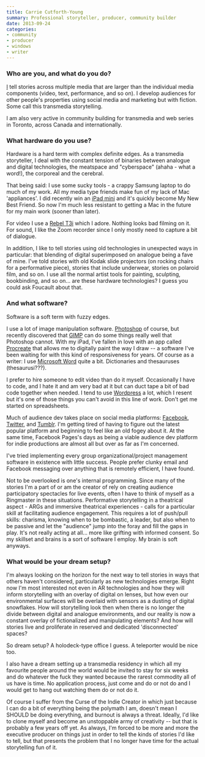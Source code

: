 ```yaml
---
title: Carrie Cutforth-Young
summary: Professional storyteller, producer, community builder
date: 2013-09-24
categories:
- community
- producer
- windows
- writer
---
```


### Who are you, and what do you do?

[I](http://carriecutforthyoung.com/ "Carrie's website.") tell stories across multiple media that are larger than the individual media components (video, text, performance, and so on). I develop audiences for other people's properties using social media and marketing but with fiction. Some call this transmedia storytelling. 

I am also very active in community building for transmedia and web series in Toronto, across Canada and internationally.

### What hardware do you use?

Hardware is a hard term with complex definite edges. As a transmedia storyteller, I deal with the constant tension of binaries between analogue and digital technologies, the meatspace and "cyberspace" (ahaha - what a word!), the corporeal and the cerebral. 

That being said: I use some sucky tools - a crappy Samsung laptop to do much of my work. All my media type friends make fun of my lack of Mac 'appliances'. I did recently win an [iPad mini][ipad-mini] and it's quickly become My New Best Friend. So now I'm much less resistant to getting a Mac in the future for my main work (sooner than later).

For video I use a [Rebel T3i][eos-rebel-t3i] which I adore. Nothing looks bad filming on it. For sound, I like the Zoom recorder since I only mostly need to capture a bit of dialogue.

In addition, I like to tell stories using old technologies in unexpected ways in particular: that blending of digital superimposed on analogue being a fave of mine. I've told stories with old Kodak slide projectors (on rocking chairs for a performative piece), stories that include underwear, stories on polaroid film, and so on. I use all the normal artist tools for painting, sculpting, bookbinding, and so on... are these hardware technologies? I guess you could ask Foucault about that.

### And what software?

Software is a soft term with fuzzy edges.

I use a lot of image manipulation software. [Photoshop][] of course, but recently discovered that [GIMP][] can do some things really well that Photoshop cannot. With my iPad, I've fallen in love with an app called [Procreate][procreate-ios] that allows me to digitally paint the way I draw -- a software I've been waiting for with this kind of responsiveness for years. Of course as a writer: I use [Microsoft Word][word] quite a bit. Dictionaries and thesauruses (thesaurusi???).

I prefer to hire someone to edit video than do it myself. Occasionally I have to code, and I hate it and am very bad at it but can duct tape a bit of bad code together when needed. I tend to use [Wordpress][] a lot, which I resent but it's one of those things you can't avoid in this line of work. Don't get me started on spreadsheets.

Much of audience dev takes place on social media platforms: [Facebook][], [Twitter][], and [Tumblr][]. I'm getting tired of having to figure out the latest popular platform and beginning to feel like an old fogey about it. At the same time, Facebook Pages's days as being a viable audience dev platform for indie productions are almost all but over as far as I'm concerned.

I've tried implementing every group organizational/project management software in existence with little success. People prefer clunky email and Facebook messaging over anything that is remotely efficient, I have found.

Not to be overlooked is one's internal programming. Since many of the stories I'm a part of or am the creator of rely on creating audience participatory spectacles for live events, often I have to think of myself as a Ringmaster in these situations. Performative storytelling in a theatrical aspect - ARGs and immersive theatrical experiences - calls for a particular skill at facilitating audience engagement. This requires a lot of push/pull skills: charisma, knowing when to be bombastic, a leader, but also when to be passive and let the "audience" jump into the foray and fill the gaps in play. It's not really acting at all... more like grifting with informed consent. So my skillset and brains is a sort of software I employ. My brain is soft anyways.

### What would be your dream setup?

I'm always looking on the horizon for the next way to tell stories in ways that others haven't considered, particularly as new technologies emerge. Right now I'm most interested not even in AR technologies and how they will inform storytelling with an overlay of digital on lenses, but how even our environmental surfaces will be overlaid with sensors as a dusting of digital snowflakes. How will storytelling look then when there is no longer the divide between digital and analogue environments, and our reality is now a constant overlay of fictionalized and manipulating elements? And how will stories live and proliferate in reserved and dedicated 'disconnected' spaces?

So dream setup? A holodeck-type office I guess. A teleporter would be nice too.

I also have a dream setting up a transmedia residency in which all my favourite people around the world would be invited to stay for six weeks and do whatever the fuck they wanted because the rarest commodity all of us have is time. No application process, just come and do or not do and I would get to hang out watching them do or not do it. 

Of course I suffer from the Curse of the Indie Creator in which just because I can do a bit of everything being the polymath I am, doesn't mean I SHOULD be doing everything, and burnout is always a threat. Ideally, I'd like to clone myself and become an unstoppable army of creativity -- but that is probably a few years off yet. As always, I'm forced to be more and more the executive producer on things just in order to tell the kinds of stories I'd like to tell, but that presents the problem that I no longer have time for the actual storytelling fun of it.

[eos-rebel-t3i]: https://en.wikipedia.org/wiki/Canon_EOS_600D "An 18 megapixel DSLR."
[facebook]: https://www.facebook.com/ "A social networking site."
[gimp]: https://www.gimp.org/ "An open-source image editor."
[ipad-mini]: https://www.apple.com/ipad-mini/ "A 7.9 inch tablet device."
[photoshop]: https://www.adobe.com/products/photoshop.html "A bitmap image editor."
[procreate-ios]: https://itunes.apple.com/us/app/procreate/id425073498 "A powerful illustration app."
[tumblr]: https://www.tumblr.com/ "An online personal publishing platform."
[twitter]: https://twitter.com/ "An online micro-blogging platform."
[word]: https://products.office.com/en-us/word "A document editor."
[wordpress]: https://wordpress.com/ "Weblog publishing software."
